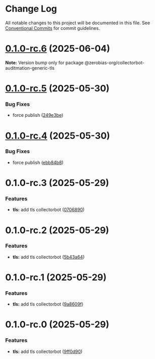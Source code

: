# Change Log

All notable changes to this project will be documented in this file.
See [Conventional Commits](https://conventionalcommits.org) for commit guidelines.

# [0.1.0-rc.6](https://github.com/zerobias-org/collectorbot/compare/@zerobias-org/collectorbot-auditmation-generic-tls@0.1.0-rc.5...@zerobias-org/collectorbot-auditmation-generic-tls@0.1.0-rc.6) (2025-06-04)

**Note:** Version bump only for package @zerobias-org/collectorbot-auditmation-generic-tls





# [0.1.0-rc.5](https://github.com/zerobias-org/collectorbot/compare/@zerobias-org/collectorbot-auditmation-generic-tls@0.1.0-rc.4...@zerobias-org/collectorbot-auditmation-generic-tls@0.1.0-rc.5) (2025-05-30)


### Bug Fixes

* force publish ([249e3be](https://github.com/zerobias-org/collectorbot/commit/249e3bebf7c0c13577006f2354a88273f07fc310))





# [0.1.0-rc.4](https://github.com/zerobias-org/collectorbot/compare/@zerobias-org/collectorbot-auditmation-generic-tls@0.1.0-rc.3...@zerobias-org/collectorbot-auditmation-generic-tls@0.1.0-rc.4) (2025-05-30)


### Bug Fixes

* force publish ([ebb84b8](https://github.com/zerobias-org/collectorbot/commit/ebb84b848b234109e420b1019fbeab24285acc56))





# 0.1.0-rc.3 (2025-05-29)


### Features

* **tls:** add tls collectorbot ([0706890](https://github.com/zerobias-org/collectorbot/commit/070689013777301e9f5ec71c6a8bd67e490d5a8c))





# 0.1.0-rc.2 (2025-05-29)


### Features

* **tls:** add tls collectorbot ([5b43a64](https://github.com/zerobias-org/collectorbot/commit/5b43a64989bd174e10d1e23a441f6b7efc37bf39))





# 0.1.0-rc.1 (2025-05-29)


### Features

* **tls:** add tls collectorbot ([9a8609f](https://github.com/zerobias-org/collectorbot/commit/9a8609f488010855882a907ed81bb77eb4c93d34))





# 0.1.0-rc.0 (2025-05-29)


### Features

* **tls:** add tls collectorbot ([9ff0d90](https://github.com/zerobias-org/collectorbot/commit/9ff0d9052b77d27461379e1058a0a4bd8a800674))
